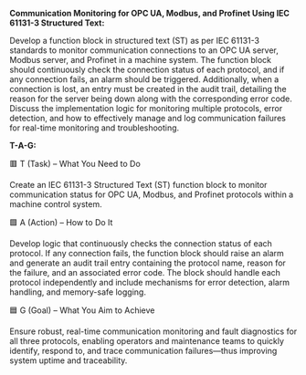 **Communication Monitoring for OPC UA, Modbus, and Profinet Using IEC 61131-3 Structured Text:**

Develop a function block in structured text (ST) as per IEC 61131-3 standards to monitor communication connections to an OPC UA server, Modbus server, and Profinet in a machine system. The function block should continuously check the connection status of each protocol, and if any connection fails, an alarm should be triggered. Additionally, when a connection is lost, an entry must be created in the audit trail, detailing the reason for the server being down along with the corresponding error code. Discuss the implementation logic for monitoring multiple protocols, error detection, and how to effectively manage and log communication failures for real-time monitoring and troubleshooting.

**T-A-G:**

🟥 T (Task) – What You Need to Do

Create an IEC 61131-3 Structured Text (ST) function block to monitor communication status for OPC UA, Modbus, and Profinet protocols within a machine control system.

🟩 A (Action) – How to Do It

Develop logic that continuously checks the connection status of each protocol. If any connection fails, the function block should raise an alarm and generate an audit trail entry containing the protocol name, reason for the failure, and an associated error code. The block should handle each protocol independently and include mechanisms for error detection, alarm handling, and memory-safe logging.

🟦 G (Goal) – What You Aim to Achieve

Ensure robust, real-time communication monitoring and fault diagnostics for all three protocols, enabling operators and maintenance teams to quickly identify, respond to, and trace communication failures—thus improving system uptime and traceability.
